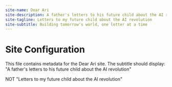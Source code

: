 ```yaml
---
site-name: Dear Ari
site-description: A father's letters to his future child about the AI revolution
site-tagline: Letters to my future child about the AI revolution
site-subtitle: Building tomorrow's world, one letter at a time
---
```


# Site Configuration

This file contains metadata for the Dear Ari site. The subtitle should display:
"A father's letters to his future child about the AI revolution"

NOT "Letters to my future child about the AI revolution"